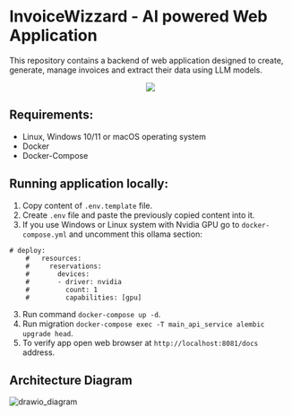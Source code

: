 # InvoiceWizzard - AI powered Web Application
This repository contains a backend of web application designed to create, generate, manage invoices and extract their data using LLM models.
<p align="center">
  <a href="https://skillicons.dev">
    <img src="https://skillicons.dev/icons?i=python,fastapi,kafka,postgres,redis,docker," />
  </a>
</p>

## Requirements:
* Linux, Windows 10/11 or macOS operating system 
* Docker
* Docker-Compose

## Running application locally:
1. Copy content of ```.env.template``` file.
2. Create ```.env``` file and paste the previously copied content into it.
3. If you use Windows or Linux system with Nvidia GPU go to ```docker-compose.yml``` and uncomment this ollama section:
```
# deploy:
    #   resources:
    #     reservations:
    #       devices:
    #       - driver: nvidia
    #         count: 1
    #         capabilities: [gpu]
```
3. Run command ```docker-compose up -d```.
4. Run migration ```docker-compose exec -T main_api_service alembic upgrade head```.
6. To verify app open web browser at ```http://localhost:8081/docs``` address.


## Architecture Diagram
![drawio_diagram](readme_images/InvoiceWizzard.jpg)